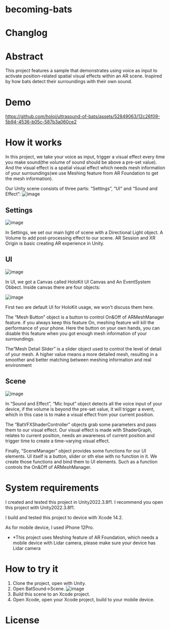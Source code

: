 # becoming-bats
# Changlog
# Abstract

This project features a sample that demonstrates using voice as input to activate position-related spatial visual effects within an AR scene. Inspired by how bats detect their surroundings with their own sound.

# Demo

https://github.com/holoi/ultrasound-of-bats/assets/52849063/12c26f09-5b94-4536-b05c-587b3a060ce2


# How it works

In this project, we take your voice as input, trigger a visual effect every time you make sound(the volume of sound should be above a pre-set value). And the visual effect is a spatial visual effect which needs mesh information of your surroundings(we use Meshing feature from AR Foundation to get the mesh information).

Our Unity scene consists of three parts: “Settings”, “UI” and “Sound and Effect”:
![image](https://github.com/holoi/becoming-bats/assets/52849063/6c878ae0-4bfa-4c92-9596-cce0c32ab0f6)

## Settings
![image](https://github.com/holoi/becoming-bats/assets/52849063/6a2d46ca-ff6c-4b37-aa74-989c06731709)

In Settings, we set our main light of scene with a Directional Light object. A Volume to add post-processing effect to our scene. AR Session and XR Origin is basic creating AR experience in Unity.

## UI
![image](https://github.com/holoi/becoming-bats/assets/52849063/0b17344d-a706-4161-bdc4-ff9b9bf7c30e)

In UI, we got a Canvas called HoloKit UI Canvas and An EventSystem Obbect. Inside canvas there are four objects:

![image](https://github.com/holoi/becoming-bats/assets/52849063/353ba83f-8f8d-49e3-916e-cc65486daecf)

First two are default UI for HoloKit usage, we won’t discuss them here. 

The “Mesh Button” object is a button to control On&Off of ARMeshManager feature. if you always keep this feature On, meshing feature will kill the performance of your phone. Here the button on your own hands, you can disable this feature when you got enough mesh information of your surroundings.

The”Mesh Detail Slider” is a slider object used to control the level of detail of your mesh. A higher value means a more detailed mesh, resulting in a smoother and better matching between meshing information and real environment


## Scene

![image](https://github.com/holoi/becoming-bats/assets/52849063/592e00ce-2815-4ada-b962-d35954ad2cd5)

In “Sound and Effect”, “Mic Input” object detects all the voice input of your device, if the volume is beyond the pre-set value, it will trigger a event, which in this case is to make a visual effect from your current position.

The “BatVFXShaderController” objects grab some parameters and pass them to our visual effect. Our visual effect is made with ShaderGraph, relates to current position, needs an awareness of current position and trigger time to create a time-varying visual effect.

Finally, “SceneManager” object provides some functions for our UI elements. UI itself is a button, slider or sth else with no function in it. We create those functions and bind them to UI elements. Such as a function controls the On&Off of ARMeshManager.

# System requirements
I created and tested this project in Unity2022.3.8f1. I recommend you open this project with Unity2022.3.8f1.

I build and tested this project to device with Xcode 14.2.

As for mobile device, I used iPhone 12Pro.

- *This project uses Meshing feature of AR Foundation, which needs a mobile device with Lidar camera, please make sure your device has Lidar camera

# How to try it

1. Clone the project, open with Unity.
2. Open BatSound→Scene.
   ![image](https://github.com/holoi/becoming-bats/assets/52849063/e3816144-be3c-41b0-a60a-cf38f68b8ec5)
3. Build this scene to an Xcode project.
4. Open Xcode, open your Xcode project, build to your mobile device.

# License
